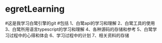 # egretLearning
#这是我学习白鹭引擎的git
#包括
  1、白鹭api的学习和理解 
  2、白鹭工具的使用
  3、白鹭所用语言typescript的学习和理解
  4、各种源码的存储和参考
  5、白鹭学习过程中的心得和体会
  6、学习过程中的计划
  7、相关资料的存储
